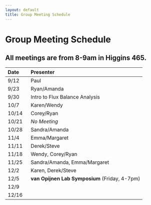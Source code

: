 ```yaml
---
layout: default 
title: Group Meeting Schedule
---
```


# Group Meeting Schedule

## All meetings are from 8-9am in Higgins 465.

Date &nbsp;&nbsp;&nbsp;&nbsp; | Presenter 
:---- | :--- 
9/12 | Paul      
9/23 | Ryan/Amanda 
9/30 | Intro to Flux Balance Analysis
10/7 | Karen/Wendy
10/14 | Corey/Ryan
10/21 | *No Meeting*
10/28 | Sandra/Amanda
11/4 | Emma/Margaret
11/11 | Derek/Steve
11/18 | Wendy, Corey/Ryan
11/25 | Sandra/Amanda, Emma/Margaret
12/2 | Karen, Derek/Steve
12/5 | **van Opijnen Lab Symposium** (Friday, 4-7pm)
12/9 | 
12/16 | 


